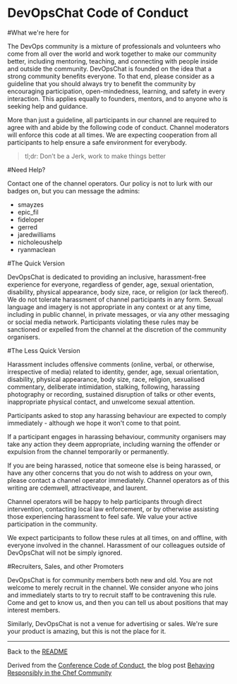 DevOpsChat Code of Conduct
========================


#What we're here for



The DevOps community is a mixture of professionals and volunteers who come from all over the world and work together to make our community better, including mentoring, teaching, and connecting with people inside and outside the community. DevOpsChat is founded on the idea that a strong community benefits everyone. To that end, please consider as a guideline that you should always try to benefit the community by encouraging participation, open-mindedness, learning, and safety in every interaction. This applies equally to founders, mentors, and to anyone who is seeking help and guidance.

More than just a guideline, all participants in our channel are required to agree with and abide by the following code of conduct. Channel moderators will enforce this code at all times. We are expecting cooperation from all participants to help ensure a safe environment for everybody.

> tl;dr: Don’t be a Jerk, work to make things better

#Need Help?

Contact one of the channel operators. Our policy is not to lurk with our badges on, but you can message the admins: 
 
* smayzes
* epic_fil
* fideloper
* gerred
* jaredwilliams
* nicholeoushelp
* ryanmaclean

#The Quick Version

DevOpsChat is dedicated to providing an inclusive, harassment-free experience for everyone, regardless of gender, age, sexual orientation, disability, physical appearance, body size, race, or religion (or lack thereof). We do not tolerate harassment of channel participants in any form. Sexual language and imagery is not appropriate in any context or at any time, including in public channel, in private messages, or via any other messaging or social media network. Participants violating these rules may be sanctioned or expelled from the channel at the discretion of the community organisers.

#The Less Quick Version

Harassment includes offensive comments (online, verbal, or otherwise, irrespective of media) related to identity, gender, age, sexual orientation, disability, physical appearance, body size, race, religion, sexualised commentary, deliberate intimidation, stalking, following, harassing photography or recording, sustained disruption of talks or other events, inappropriate physical contact, and unwelcome sexual attention.

Participants asked to stop any harassing behaviour are expected to comply immediately - although we hope it won't come to that point.

If a participant engages in harassing behaviour, community organisers may take any action they deem appropriate, including warning the offender or expulsion from the channel temporarily or permanently.

If you are being harassed, notice that someone else is being harassed, or have any other concerns that you do not wish to address on your own, please contact a channel operator immediately. Channel operators as of this writing are cdemwell, attractiveape, and laurent.

Channel operators will be happy to help participants through direct intervention, contacting local law enforcement, or by otherwise assisting those experiencing harassment to feel safe. We value your active participation in the community.

We expect participants to follow these rules at all times, on and offline, with everyone involved in the channel. Harassment of our colleagues outside of DevOpsChat will not be simply ignored.

#Recruiters, Sales, and other Promoters

DevOpsChat is for community members both new and old. You are not welcome to merely recruit in the channel. We consider anyone who joins and immediately starts to try to recruit staff to be contravening this rule. Come and get to know us, and then you can tell us about positions that may interest members.

Similarly, DevOpsChat is not a venue for advertising or sales. We're sure your product is amazing, but this is not the place for it.

---
Back to the [README](README.md)

Derived from the [Conference Code of Conduct](http://confcodeofconduct.com/), the blog post [Behaving Responsibly in the Chef Community](http://www.getchef.com/blog/2014/08/27/behaving-responsibly-in-the-chef-community/)

